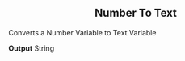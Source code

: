 <h2 style="text-align:center;"> Number To Text</h2>

Converts a Number Variable to Text Variable
<br>

**Output**
String
<br>
